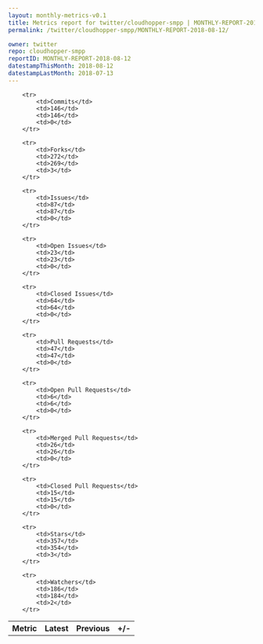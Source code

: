 ```yaml
---
layout: monthly-metrics-v0.1
title: Metrics report for twitter/cloudhopper-smpp | MONTHLY-REPORT-2018-08-12 | 2018-08-12
permalink: /twitter/cloudhopper-smpp/MONTHLY-REPORT-2018-08-12/

owner: twitter
repo: cloudhopper-smpp
reportID: MONTHLY-REPORT-2018-08-12
datestampThisMonth: 2018-08-12
datestampLastMonth: 2018-07-13
---
```



<table style="width: 100%;">
    <tr>
        <th>Metric</th>
        <th>Latest</th>
        <th>Previous</th>
        <th>+/-</th>
    </tr>

        <tr>
            <td>Commits</td>
            <td>146</td>
            <td>146</td>
            <td>0</td>
        </tr>
        
        <tr>
            <td>Forks</td>
            <td>272</td>
            <td>269</td>
            <td>3</td>
        </tr>
        
        <tr>
            <td>Issues</td>
            <td>87</td>
            <td>87</td>
            <td>0</td>
        </tr>
        
        <tr>
            <td>Open Issues</td>
            <td>23</td>
            <td>23</td>
            <td>0</td>
        </tr>
        
        <tr>
            <td>Closed Issues</td>
            <td>64</td>
            <td>64</td>
            <td>0</td>
        </tr>
        
        <tr>
            <td>Pull Requests</td>
            <td>47</td>
            <td>47</td>
            <td>0</td>
        </tr>
        
        <tr>
            <td>Open Pull Requests</td>
            <td>6</td>
            <td>6</td>
            <td>0</td>
        </tr>
        
        <tr>
            <td>Merged Pull Requests</td>
            <td>26</td>
            <td>26</td>
            <td>0</td>
        </tr>
        
        <tr>
            <td>Closed Pull Requests</td>
            <td>15</td>
            <td>15</td>
            <td>0</td>
        </tr>
        
        <tr>
            <td>Stars</td>
            <td>357</td>
            <td>354</td>
            <td>3</td>
        </tr>
        
        <tr>
            <td>Watchers</td>
            <td>186</td>
            <td>184</td>
            <td>2</td>
        </tr>
        
</table>
